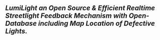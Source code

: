 ## *LumiLight an Open Source & Efficient Realtime Streetlight Feedback Mechanism with Open-Database including Map Location of Defective Lights.*
